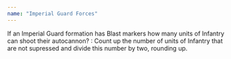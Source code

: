 ```yaml
---
name: "Imperial Guard Forces"
---
```

If an Imperial Guard formation has Blast markers how many units of Infantry can shoot their autocannon?
: Count up the number of units of Infantry that are not supressed and divide this number by two, rounding up.